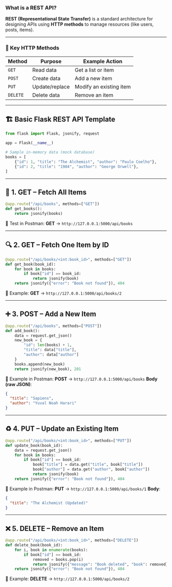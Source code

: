### What is a REST API?

**REST (Representational State Transfer)** is a standard architecture for designing APIs using **HTTP methods** to manage resources (like users, posts, items).

---

### 🚦 Key HTTP Methods

| Method   | Purpose        | Example Action          |
| -------- | -------------- | ----------------------- |
| `GET`    | Read data      | Get a list or item      |
| `POST`   | Create data    | Add a new item          |
| `PUT`    | Update/replace | Modify an existing item |
| `DELETE` | Delete data    | Remove an item          |

---

## 🏗️ Basic Flask REST API Template

```python
from flask import Flask, jsonify, request

app = Flask(__name__)

# Sample in-memory data (mock database)
books = [
    {"id": 1, "title": "The Alchemist", "author": "Paulo Coelho"},
    {"id": 2, "title": "1984", "author": "George Orwell"},
]
```

---

## 🚀 1. **GET** – Fetch All Items

```python
@app.route("/api/books", methods=["GET"])
def get_books():
    return jsonify(books)
```

🧪 Test in Postman:
**GET** → `http://127.0.0.1:5000/api/books`

---

## 🔍 2. **GET** – Fetch One Item by ID

```python
@app.route("/api/books/<int:book_id>", methods=["GET"])
def get_book(book_id):
    for book in books:
        if book["id"] == book_id:
            return jsonify(book)
    return jsonify({"error": "Book not found"}), 404
```

🧪 Example:
**GET** → `http://127.0.0.1:5000/api/books/2`

---

## ➕ 3. **POST** – Add a New Item

```python
@app.route("/api/books", methods=["POST"])
def add_book():
    data = request.get_json()
    new_book = {
        "id": len(books) + 1,
        "title": data["title"],
        "author": data["author"]
    }
    books.append(new_book)
    return jsonify(new_book), 201
```

🧪 Example in Postman:
**POST** → `http://127.0.0.1:5000/api/books`
**Body (raw JSON)**:

```json
{
  "title": "Sapiens",
  "author": "Yuval Noah Harari"
}
```

---

## ♻️ 4. **PUT** – Update an Existing Item

```python
@app.route("/api/books/<int:book_id>", methods=["PUT"])
def update_book(book_id):
    data = request.get_json()
    for book in books:
        if book["id"] == book_id:
            book["title"] = data.get("title", book["title"])
            book["author"] = data.get("author", book["author"])
            return jsonify(book)
    return jsonify({"error": "Book not found"}), 404
```

🧪 Example in Postman:
**PUT** → `http://127.0.0.1:5000/api/books/1`
**Body**:

```json
{
  "title": "The Alchemist (Updated)"
}
```

---

## ❌ 5. **DELETE** – Remove an Item

```python
@app.route("/api/books/<int:book_id>", methods=["DELETE"])
def delete_book(book_id):
    for i, book in enumerate(books):
        if book["id"] == book_id:
            removed = books.pop(i)
            return jsonify({"message": "Book deleted", "book": removed})
    return jsonify({"error": "Book not found"}), 404
```

🧪 Example:
**DELETE** → `http://127.0.0.1:5000/api/books/2`
